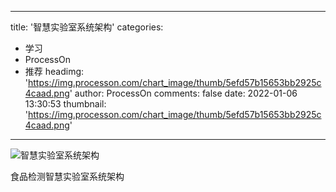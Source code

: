 
---
title: '智慧实验室系统架构'
categories: 
 - 学习
 - ProcessOn
 - 推荐
headimg: 'https://img.processon.com/chart_image/thumb/5efd57b15653bb2925c4caad.png'
author: ProcessOn
comments: false
date: 2022-01-06 13:30:53
thumbnail: 'https://img.processon.com/chart_image/thumb/5efd57b15653bb2925c4caad.png'
---

<div>   
<img class="thumb" alt="智慧实验室系统架构" src="https://img.processon.com/chart_image/thumb/5efd57b15653bb2925c4caad.png" referrerpolicy="no-referrer">
<p>食品检测智慧实验室系统架构</p>  
</div>
            